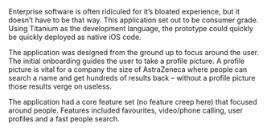 Enterprise software is often ridiculed for it’s bloated experience, but it doesn’t have to be that way. This application set out to be consumer grade. Using Titanium as the development language, the prototype could quickly be quickly deployed as native iOS code.

The application was designed from the ground up to focus around the user. The initial onboarding guides the user to take a profile picture. A profile picture is vital for a company the size of AstraZeneca where people can search a name and get hundreds of results back – without a profile picture those results verge on useless.

The application had a core feature set (no feature creep here) that focused around people. Features included favourites, video/phone calling, user profiles and a fast people search.
